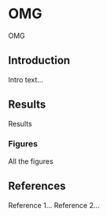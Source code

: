 # OMG
OMG

## Introduction
Intro text...

## Results
Results

### Figures
All the figures

## References
Reference 1...
Reference 2...
